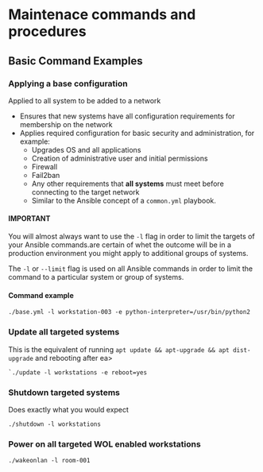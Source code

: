 # Maintenace commands and procedures

## Basic Command Examples

### Applying a base configuration

Applied to all system to be added to a network

* Ensures that new systems have all configuration requirements for membership on the network
* Applies required configuration for basic security and administration, for example:
  * Upgrades OS and all applications
  * Creation of administrative user and initial permissions
  * Firewall
  * Fail2ban
  * Any other requirements that **all systems** must meet before connecting to the target network
  * Similar to the Ansible concept of a `common.yml` playbook.

#### IMPORTANT

You will almost always want to use the `-l` flag in order to limit the targets of your Ansible commands.are certain of whet the outcome will be in a production environment you might apply to additional groups of systems. 

The `-l` or `--limit` flag is used on all Ansible commands in order to limit the command to a particular system or group of systems.

#### Command example

```shell
./base.yml -l workstation-003 -e python-interpreter=/usr/bin/python2
```

### Update all targeted systems

This is the equivalent of running `apt update && apt-upgrade && apt dist-upgrade` and rebooting after ea>

```shell
`./update -l workstations -e reboot=yes
```

### Shutdown targeted systems

Does exactly what you would expect

```shell
./shutdown -l workstations
```

### Power on all targeted WOL enabled workstations


```shell
./wakeonlan -l room-001
```
